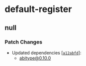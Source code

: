 # default-register

## null

### Patch Changes

- Updated dependencies [[`a12abfd`](https://github.com/wagmi-dev/abitype/commit/a12abfdc94db8836edf1333aa9d8dd1ab6e87b82)]:
  - abitype@0.10.0

